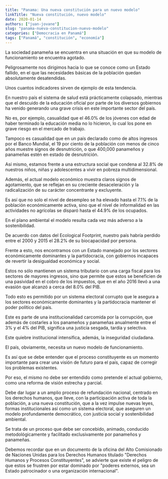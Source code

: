```yaml
---
title: "Panama: Una nueva constitución para un nuevo modelo"
linkTitle: "Nueva constitución, nuevo modelo"
date: 2020-01-14
authors: ["juan-jovane"]
slug: "panama-nueva-constitucion-nuevo-modelo"
categories: ["Democracia en Panamá"]
tags: ["Panamá", "constitución", "economía"]
---
```


La sociedad panameña se encuentra en una situación en que su modelo de funcionamiento
se encuentra agotado.

Peligrosamente nos dirigimos hacia lo que se conoce como un Estado fallido,
en el que las necesidades básicas de la población quedan absolutamente desatendidas.

Unos cuantos indicadores sirven de ejemplo de esta tendencia.

En nuestro país el sistema de salud está prácticamente colapsado, mientras que
el descuido de la educación oficial por parte de los diversos gobiernos ha
venido generando una grave crisis en este importante sector del país.

No es, por ejemplo, casualidad que el 46.0% de los jóvenes con edad de haber
terminado la educación media no lo hicieron, lo cual los pone en grave riesgo
en el mercado de trabajo.

Tampoco es casualidad que en un país declarado como de altos ingresos por el
Banco Mundial, el 19 por ciento de la población con menos de cinco años muestre
signos de desnutrición, o que 400,000 panameños y panameñas estén en estado de
desnutrición.

Así mismo, estamos frente a una estructura social que condena al 32.8% de
nuestros niños, niñas y adolescentes a vivir en pobreza multidimensional.

Además, el actual modelo económico muestra claros signos de agotamiento, que se
reflejan en su creciente desaceleración y la radicalización de su carácter
concentrante y excluyente.

Es así que no solo el nivel de desempleo se ha elevado hasta el 7.1% de la
población económicamente activa, sino que el nivel de informalidad en las
actividades no agrícolas se disparó hasta el 44.9% de los ocupados.

En el plano ambiental el modelo resulta cada vez más adverso a la sostenibilidad.

De acuerdo con datos del Ecological Footprint, nuestro país habría perdido entre
el 2000 y 2015 el 28.2% de su biocapacidad por persona.

Frente a esto, nos encontramos con un Estado manejado por los sectores
económicamente dominantes y la partidocracia, con gobiernos incapaces de revertir
la desigualdad económica y social.

Estos no sólo mantienen un sistema tributario con una carga fiscal para los sectores
de mayores ingresos, sino que permite que estos se beneficien de una pasividad
en el cobro de los impuestos, que en el año 2016 llevó a una evasión que alcanzó
a cerca del 8.0% del PIB.

Todo esto es permitido por un sistema electoral corrupto que le asegura a los sectores
económicamente dominantes y la partidocracia mantener el poder político del país.

Este es parte de una institucionalidad carcomida por la corrupción, que además de
costarles a los panameños y panameñas anualmente entre el 3% y el 4% del PIB,
significa una justicia sesgada, tardía y selectiva.

Este quiebre institucional intensifica, además, la inseguridad ciudadana.

El país, obviamente, necesita un nuevo modelo de funcionamiento.

Es así que se debe entender que el proceso constituyente es un momento importante
para crear una visión de futuro para el país, capaz de corregir los problemas existentes.

Por eso, el mismo no debe ser entendido como pretende el actual gobierno, como una
reforma de visión estrecha y parcial.

Debe dar lugar a un amplio proceso de refundación nacional, centrado en los derechos
humanos, que lleve, con la participación activa de toda la población, a una nueva
constitución, que a la vez impulse nuevas leyes, formas institucionales así como un
sistema electoral, que aseguren un modelo profundamente democrático, con justicia
social y sostenibilidad ambiental.

Se trata de un proceso que debe ser concebido, animado, conducido metodológicamente
y facilitado exclusivamente por panameños y panameñas.

Debemos recordar que en un documento de la oficina del Alto Comisionado de Naciones
Unidas para los Derechos Humanos titulado "Derechos Humanos y Procesos Constituyentes",
se advierte que existe el peligro de que estos se frustren por estar dominado por
"poderes externos, sea un Estado patrocinador o una organización internacional".
